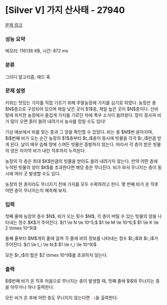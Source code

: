 # [Silver V] 가지 산사태 - 27940 

[문제 링크](https://www.acmicpc.net/problem/27940) 

### 성능 요약

메모리: 116136 KB, 시간: 872 ms

### 분류

그리디 알고리즘, 애드 혹

### 문제 설명

<p>키위는 맛있는 가지를 직접 기르기 위해 주말농장에 가지를 심기로 하였다. 농장은 총 $N$층으로 구성되어 있으며 제일 낮은 곳이 $1$층, 제일 높은 곳이 $N$층이다. 산비탈에 위치한 농장에서 즐겁게 가지를 기르던 차에 폭우 소식이 들려왔다. 땅이 경사져 비가 많이 오면 흙이 쓸려 내려가서 농사를 망칠 수도 있다!</p>

<p>기상 예보에서 비를 맞는 층과 그 양을 확인할 수 있었다. 비는 총 $M$번 쏟아지며, $i$번째 비가 오는 순간 농장의 $1$층부터 $t_i$층이 동시에 빗물을 각각 $r_i$만큼 받게 된다. 날이 매우 습해 땅에 스며든 빗물은 증발하지 않는다. 따라서 각 층이 받은 빗물의 양은 마지막 비가 내린 직후까지 누적된다.</p>

<p>농장의 각 층은 최대 $K$만큼의 빗물을 받아도 쓸려 내려가지 않는다. 만약 어떤 층에 누적된 빗물의 양이 $K$를 초과한다면 해당 층은 무너진다. 비가 와서 무너지는 층이 동시에 여러 곳 발생할 수도 있다.</p>

<p>농장의 한 층이라도 무너지기 전에 가지를 모두 수확하려고 한다. 몇 번째 비가 온 직후 어떤 층이 무너지는지 예측해 보자.</p>

### 입력 

 <p>첫째 줄에 농장의 층수 $N$, 비가 오는 횟수 $M$, 각 층이 버틸 수 있는 빗물의 양을 나타내는 정수 $K$가 주어진다. $(1 \le N \le 10^5;$ $1 \le M \le 10^6;$ $1 \le K \le 2 \times 10^9)$</p>

<p>둘째 줄부터 $M$개의 줄에 걸쳐 각 줄에 비의 정보를 나타내는 정수 $t_i$와 $r_i$가 주어진다. $(1 \le t_i \le N;$ $1 \le r_i \le 10^9)$</p>

<p>모든 $r_i$의 합은 $2 \times 10^9$를 초과하지 않는다.</p>

### 출력 

 <p>$i$번째 비가 온 직후 처음으로 무너지는 층이 발생할 때, 첫째 줄에 $i$와 무너지는 층을 아무거나 하나 출력한다.</p>

<p>모든 비가 온 후에 어떤 층도 무너지지 않는다면 <span style="color:#e74c3c;"><code>-1</code></span>을 출력한다.</p>

